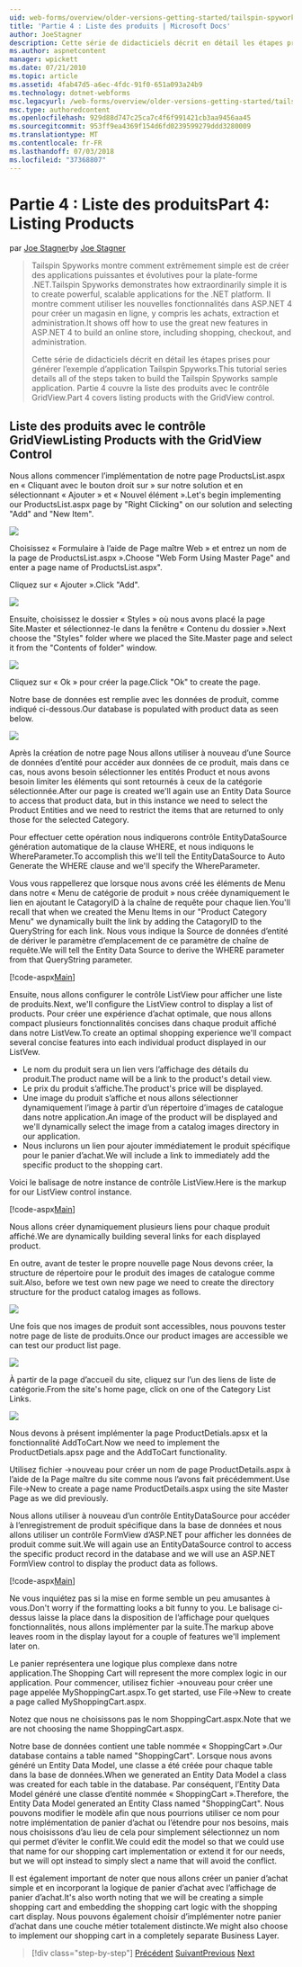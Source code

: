 ```yaml
---
uid: web-forms/overview/older-versions-getting-started/tailspin-spyworks/tailspin-spyworks-part-4
title: 'Partie 4 : Liste des produits | Microsoft Docs'
author: JoeStagner
description: Cette série de didacticiels décrit en détail les étapes prises pour générer l’exemple d’application Tailspin Spyworks. Partie 4 couvre la liste des produits avec le contrat de GridView...
ms.author: aspnetcontent
manager: wpickett
ms.date: 07/21/2010
ms.topic: article
ms.assetid: 4fab47d5-a6ec-4fdc-91f0-651a093a24b9
ms.technology: dotnet-webforms
msc.legacyurl: /web-forms/overview/older-versions-getting-started/tailspin-spyworks/tailspin-spyworks-part-4
msc.type: authoredcontent
ms.openlocfilehash: 929d88d747c25ca7c4f6f991421cb3aa9456aa45
ms.sourcegitcommit: 953ff9ea4369f154d6fd0239599279ddd3280009
ms.translationtype: MT
ms.contentlocale: fr-FR
ms.lasthandoff: 07/03/2018
ms.locfileid: "37368807"
---
```

<a name="part-4-listing-products"></a><span data-ttu-id="f15a7-104">Partie 4 : Liste des produits</span><span class="sxs-lookup"><span data-stu-id="f15a7-104">Part 4: Listing Products</span></span>
====================
<span data-ttu-id="f15a7-105">par [Joe Stagner](https://github.com/JoeStagner)</span><span class="sxs-lookup"><span data-stu-id="f15a7-105">by [Joe Stagner](https://github.com/JoeStagner)</span></span>

> <span data-ttu-id="f15a7-106">Tailspin Spyworks montre comment extrêmement simple est de créer des applications puissantes et évolutives pour la plate-forme .NET.</span><span class="sxs-lookup"><span data-stu-id="f15a7-106">Tailspin Spyworks demonstrates how extraordinarily simple it is to create powerful, scalable applications for the .NET platform.</span></span> <span data-ttu-id="f15a7-107">Il montre comment utiliser les nouvelles fonctionnalités dans ASP.NET 4 pour créer un magasin en ligne, y compris les achats, extraction et administration.</span><span class="sxs-lookup"><span data-stu-id="f15a7-107">It shows off how to use the great new features in ASP.NET 4 to build an online store, including shopping, checkout, and administration.</span></span>
> 
> <span data-ttu-id="f15a7-108">Cette série de didacticiels décrit en détail les étapes prises pour générer l’exemple d’application Tailspin Spyworks.</span><span class="sxs-lookup"><span data-stu-id="f15a7-108">This tutorial series details all of the steps taken to build the Tailspin Spyworks sample application.</span></span> <span data-ttu-id="f15a7-109">Partie 4 couvre la liste des produits avec le contrôle GridView.</span><span class="sxs-lookup"><span data-stu-id="f15a7-109">Part 4 covers listing products with the GridView control.</span></span>


## <a id="_Toc260221670"></a>  <span data-ttu-id="f15a7-110">Liste des produits avec le contrôle GridView</span><span class="sxs-lookup"><span data-stu-id="f15a7-110">Listing Products with the GridView Control</span></span>

<span data-ttu-id="f15a7-111">Nous allons commencer l’implémentation de notre page ProductsList.aspx en « Cliquant avec le bouton droit sur » sur notre solution et en sélectionnant « Ajouter » et « Nouvel élément ».</span><span class="sxs-lookup"><span data-stu-id="f15a7-111">Let's begin implementing our ProductsList.aspx page by "Right Clicking" on our solution and selecting "Add" and "New Item".</span></span>

![](tailspin-spyworks-part-4/_static/image1.jpg)

<span data-ttu-id="f15a7-112">Choisissez « Formulaire à l’aide de Page maître Web » et entrez un nom de la page de ProductsList.aspx ».</span><span class="sxs-lookup"><span data-stu-id="f15a7-112">Choose "Web Form Using Master Page" and enter a page name of ProductsList.aspx".</span></span>

<span data-ttu-id="f15a7-113">Cliquez sur « Ajouter ».</span><span class="sxs-lookup"><span data-stu-id="f15a7-113">Click "Add".</span></span>

![](tailspin-spyworks-part-4/_static/image2.jpg)

<span data-ttu-id="f15a7-114">Ensuite, choisissez le dossier « Styles » où nous avons placé la page Site.Master et sélectionnez-le dans la fenêtre « Contenu du dossier ».</span><span class="sxs-lookup"><span data-stu-id="f15a7-114">Next choose the "Styles" folder where we placed the Site.Master page and select it from the "Contents of folder" window.</span></span>

![](tailspin-spyworks-part-4/_static/image3.jpg)

<span data-ttu-id="f15a7-115">Cliquez sur « Ok » pour créer la page.</span><span class="sxs-lookup"><span data-stu-id="f15a7-115">Click "Ok" to create the page.</span></span>

<span data-ttu-id="f15a7-116">Notre base de données est remplie avec les données de produit, comme indiqué ci-dessous.</span><span class="sxs-lookup"><span data-stu-id="f15a7-116">Our database is populated with product data as seen below.</span></span>

![](tailspin-spyworks-part-4/_static/image4.jpg)

<span data-ttu-id="f15a7-117">Après la création de notre page Nous allons utiliser à nouveau d’une Source de données d’entité pour accéder aux données de ce produit, mais dans ce cas, nous avons besoin sélectionner les entités Product et nous avons besoin limiter les éléments qui sont retournés à ceux de la catégorie sélectionnée.</span><span class="sxs-lookup"><span data-stu-id="f15a7-117">After our page is created we'll again use an Entity Data Source to access that product data, but in this instance we need to select the Product Entities and we need to restrict the items that are returned to only those for the selected Category.</span></span>

<span data-ttu-id="f15a7-118">Pour effectuer cette opération nous indiquerons contrôle EntityDataSource génération automatique de la clause WHERE, et nous indiquons le WhereParameter.</span><span class="sxs-lookup"><span data-stu-id="f15a7-118">To accomplish this we'll tell the EntityDataSource to Auto Generate the WHERE clause and we'll specify the WhereParameter.</span></span>

<span data-ttu-id="f15a7-119">Vous vous rappellerez que lorsque nous avons créé les éléments de Menu dans notre « Menu de catégorie de produit » nous créée dynamiquement le lien en ajoutant le CatagoryID à la chaîne de requête pour chaque lien.</span><span class="sxs-lookup"><span data-stu-id="f15a7-119">You'll recall that when we created the Menu Items in our "Product Category Menu" we dynamically built the link by adding the CatagoryID to the QueryString for each link.</span></span> <span data-ttu-id="f15a7-120">Nous vous indique la Source de données d’entité de dériver le paramètre d’emplacement de ce paramètre de chaîne de requête.</span><span class="sxs-lookup"><span data-stu-id="f15a7-120">We will tell the Entity Data Source to derive the WHERE parameter from that QueryString parameter.</span></span>

[!code-aspx[Main](tailspin-spyworks-part-4/samples/sample1.aspx)]

<span data-ttu-id="f15a7-121">Ensuite, nous allons configurer le contrôle ListView pour afficher une liste de produits.</span><span class="sxs-lookup"><span data-stu-id="f15a7-121">Next, we'll configure the ListView control to display a list of products.</span></span> <span data-ttu-id="f15a7-122">Pour créer une expérience d’achat optimale, que nous allons compact plusieurs fonctionnalités concises dans chaque produit affiché dans notre ListVew.</span><span class="sxs-lookup"><span data-stu-id="f15a7-122">To create an optimal shopping experience we'll compact several concise features into each individual product displayed in our ListVew.</span></span>

- <span data-ttu-id="f15a7-123">Le nom du produit sera un lien vers l’affichage des détails du produit.</span><span class="sxs-lookup"><span data-stu-id="f15a7-123">The product name will be a link to the product's detail view.</span></span>
- <span data-ttu-id="f15a7-124">Le prix du produit s’affiche.</span><span class="sxs-lookup"><span data-stu-id="f15a7-124">The product's price will be displayed.</span></span>
- <span data-ttu-id="f15a7-125">Une image du produit s’affiche et nous allons sélectionner dynamiquement l’image à partir d’un répertoire d’images de catalogue dans notre application.</span><span class="sxs-lookup"><span data-stu-id="f15a7-125">An image of the product will be displayed and we'll dynamically select the image from a catalog images directory in our application.</span></span>
- <span data-ttu-id="f15a7-126">Nous inclurons un lien pour ajouter immédiatement le produit spécifique pour le panier d’achat.</span><span class="sxs-lookup"><span data-stu-id="f15a7-126">We will include a link to immediately add the specific product to the shopping cart.</span></span>

<span data-ttu-id="f15a7-127">Voici le balisage de notre instance de contrôle ListView.</span><span class="sxs-lookup"><span data-stu-id="f15a7-127">Here is the markup for our ListView control instance.</span></span>

[!code-aspx[Main](tailspin-spyworks-part-4/samples/sample2.aspx)]

<span data-ttu-id="f15a7-128">Nous allons créer dynamiquement plusieurs liens pour chaque produit affiché.</span><span class="sxs-lookup"><span data-stu-id="f15a7-128">We are dynamically building several links for each displayed product.</span></span>

<span data-ttu-id="f15a7-129">En outre, avant de tester le propre nouvelle page Nous devons créer, la structure de répertoire pour le produit des images de catalogue comme suit.</span><span class="sxs-lookup"><span data-stu-id="f15a7-129">Also, before we test own new page we need to create the directory structure for the product catalog images as follows.</span></span>

![](tailspin-spyworks-part-4/_static/image1.png)

<span data-ttu-id="f15a7-130">Une fois que nos images de produit sont accessibles, nous pouvons tester notre page de liste de produits.</span><span class="sxs-lookup"><span data-stu-id="f15a7-130">Once our product images are accessible we can test our product list page.</span></span>

![](tailspin-spyworks-part-4/_static/image5.jpg)

<span data-ttu-id="f15a7-131">À partir de la page d’accueil du site, cliquez sur l’un des liens de liste de catégorie.</span><span class="sxs-lookup"><span data-stu-id="f15a7-131">From the site's home page, click on one of the Category List Links.</span></span>

![](tailspin-spyworks-part-4/_static/image6.jpg)

<span data-ttu-id="f15a7-132">Nous devons à présent implémenter la page ProductDetials.apsx et la fonctionnalité AddToCart.</span><span class="sxs-lookup"><span data-stu-id="f15a7-132">Now we need to implement the ProductDetials.apsx page and the AddToCart functionality.</span></span>

<span data-ttu-id="f15a7-133">Utilisez fichier -&gt;nouveau pour créer un nom de page ProductDetails.aspx à l’aide de la Page maître du site comme nous l’avons fait précédemment.</span><span class="sxs-lookup"><span data-stu-id="f15a7-133">Use File-&gt;New to create a page name ProductDetails.aspx using the site Master Page as we did previously.</span></span>

<span data-ttu-id="f15a7-134">Nous allons utiliser à nouveau d’un contrôle EntityDataSource pour accéder à l’enregistrement de produit spécifique dans la base de données et nous allons utiliser un contrôle FormView d’ASP.NET pour afficher les données de produit comme suit.</span><span class="sxs-lookup"><span data-stu-id="f15a7-134">We will again use an EntityDataSource control to access the specific product record in the database and we will use an ASP.NET FormView control to display the product data as follows.</span></span>

[!code-aspx[Main](tailspin-spyworks-part-4/samples/sample3.aspx)]

<span data-ttu-id="f15a7-135">Ne vous inquiétez pas si la mise en forme semble un peu amusantes à vous.</span><span class="sxs-lookup"><span data-stu-id="f15a7-135">Don't worry if the formatting looks a bit funny to you.</span></span> <span data-ttu-id="f15a7-136">Le balisage ci-dessus laisse la place dans la disposition de l’affichage pour quelques fonctionnalités, nous allons implémenter par la suite.</span><span class="sxs-lookup"><span data-stu-id="f15a7-136">The markup above leaves room in the display layout for a couple of features we'll implement later on.</span></span>

<span data-ttu-id="f15a7-137">Le panier représentera une logique plus complexe dans notre application.</span><span class="sxs-lookup"><span data-stu-id="f15a7-137">The Shopping Cart will represent the more complex logic in our application.</span></span> <span data-ttu-id="f15a7-138">Pour commencer, utilisez fichier -&gt;nouveau pour créer une page appelée MyShoppingCart.aspx.</span><span class="sxs-lookup"><span data-stu-id="f15a7-138">To get started, use File-&gt;New to create a page called MyShoppingCart.aspx.</span></span>

<span data-ttu-id="f15a7-139">Notez que nous ne choisissons pas le nom ShoppingCart.aspx.</span><span class="sxs-lookup"><span data-stu-id="f15a7-139">Note that we are not choosing the name ShoppingCart.aspx.</span></span>

<span data-ttu-id="f15a7-140">Notre base de données contient une table nommée « ShoppingCart ».</span><span class="sxs-lookup"><span data-stu-id="f15a7-140">Our database contains a table named "ShoppingCart".</span></span> <span data-ttu-id="f15a7-141">Lorsque nous avons généré un Entity Data Model, une classe a été créée pour chaque table dans la base de données.</span><span class="sxs-lookup"><span data-stu-id="f15a7-141">When we generated an Entity Data Model a class was created for each table in the database.</span></span> <span data-ttu-id="f15a7-142">Par conséquent, l’Entity Data Model généré une classe d’entité nommée « ShoppingCart ».</span><span class="sxs-lookup"><span data-stu-id="f15a7-142">Therefore, the Entity Data Model generated an Entity Class named "ShoppingCart".</span></span> <span data-ttu-id="f15a7-143">Nous pouvons modifier le modèle afin que nous pourrions utiliser ce nom pour notre implémentation de panier d’achat ou l’étendre pour nos besoins, mais nous choisissons d’au lieu de cela pour simplement sélectionnez un nom qui permet d’éviter le conflit.</span><span class="sxs-lookup"><span data-stu-id="f15a7-143">We could edit the model so that we could use that name for our shopping cart implementation or extend it for our needs, but we will opt instead to simply slect a name that will avoid the conflict.</span></span>

<span data-ttu-id="f15a7-144">Il est également important de noter que nous allons créer un panier d’achat simple et en incorporant la logique de panier d’achat avec l’affichage de panier d’achat.</span><span class="sxs-lookup"><span data-stu-id="f15a7-144">It's also worth noting that we will be creating a simple shopping cart and embedding the shopping cart logic with the shopping cart display.</span></span> <span data-ttu-id="f15a7-145">Nous pouvons également choisir d’implémenter notre panier d’achat dans une couche métier totalement distincte.</span><span class="sxs-lookup"><span data-stu-id="f15a7-145">We might also choose to implement our shopping cart in a completely separate Business Layer.</span></span>

> [!div class="step-by-step"]
> <span data-ttu-id="f15a7-146">[Précédent](tailspin-spyworks-part-3.md)
> [Suivant](tailspin-spyworks-part-5.md)</span><span class="sxs-lookup"><span data-stu-id="f15a7-146">[Previous](tailspin-spyworks-part-3.md)
[Next](tailspin-spyworks-part-5.md)</span></span>
